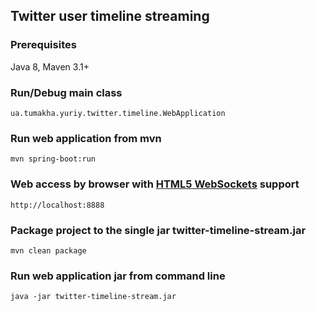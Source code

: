 ## Twitter user timeline streaming

### Prerequisites
Java 8, Maven 3.1+

### Run/Debug main class     

    ua.tumakha.yuriy.twitter.timeline.WebApplication

### Run web application from mvn

    mvn spring-boot:run

### Web access by browser with [HTML5 WebSockets](https://html5test.com/compare/feature/communication-websocket.basic.html) support 

    http://localhost:8888

### Package project to the single jar twitter-timeline-stream.jar    

    mvn clean package

### Run web application jar from command line   

    java -jar twitter-timeline-stream.jar